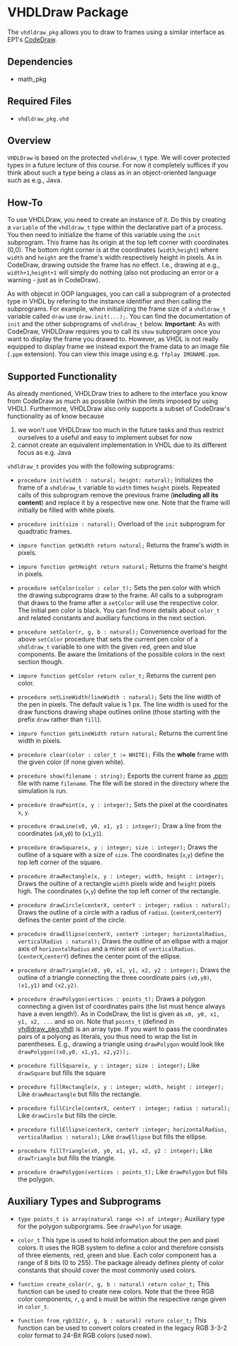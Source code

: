 
# VHDLDraw Package

The `vhdldraw_pkg` allows you to draw to frames using a similar interface as EP1's [CodeDraw](https://github.com/Krassnig/CodeDraw/tree/master).

## Dependencies
* math_pkg 


## Required Files
 * `vhdldraw_pkg.vhd`

## Overview

`VHDLDraw` is based on the protected `vhdldraw_t` type.
We will cover protected types in a future lecture of this course.
For now it completely suffices if you think about such a type being a class as in an object-oriented language such as e.g., Java.

## How-To

To use VHDLDraw, you need to create an instance of it.
Do this by creating a `variable` of the `vhdldraw_t` type within the declarative part of a process.
You then need to initialize the frame of this variable using the `init` subprogram.
This frame has its origin at the top left corner with coordinates (0,0).
The bottom right corner is at the coordinates (`width`,`height`) where `width` and `height` are the frame's width respectively height in pixels.
As in CodeDraw, drawing outside the frame has no effect. I.e., drawing at e.g., `width+1`,`height+1` will simply do nothing (also not producing an error or a warning - just as in CodeDraw).

As with objecst in OOP languages, you can call a subprogram of a protected type in VHDL by refering to the instance identifier and then calling the subprograms.
For example, when initializing the frame size of a `vhdldraw_t` variable called `draw` use `draw.init(...);`.
You can find the documentation of `init` and the other subprograms of `vhdldraw_t` below.
**Important**: As with CodeDraw, VHDLDraw requires you to call its `show` subprogram once you want to display the frame you drawed to.
However, as VHDL is not really equipped to display frame we instead export the frame data to an image file (`.ppm` extension).
You can view this image using e.g. `ffplay IMGNAME.ppm`.

## Supported Functionality

As already mentioned, VHDLDraw tries to adhere to the interface you know from CodeDraw as much as possible (within the limits imposed by using VHDL).
Furthermore, VHDLDraw also only supports a subset of CodeDraw's functionality as of know because
1. we won't use VHDLDraw too much in the future tasks and thus restrict ourselves to a useful and easy to implement subset for now
2. cannot create an equivalent implementation in VHDL due to its different focus as e.g. Java

`vhdldraw_t` provides you with the following subprograms:

* `procedure init(width : natural; height: natural);` Initializes the frame of a `vhdldraw_t` variable to `width` times `height` pixels.
Repeated calls of this subprogram remove the previous frame (**including all its content**) and replace it by a respective new one.
Note that the frame will initially be filled with white pixels.

* `procedure init(size : natural);` Overload of the `init` subprogram for quadtratic frames.

* `impure function getWidth return natural;` Returns the frame's width in pixels.

* `impure function getHeight return natural;` Returns the frame's height in pixels.

* `procedure setColor(color : color_t);` Sets the pen color with which the drawing subprograms draw to the frame. All calls to a subprogram that draws to the frame after a `setColor` will use the respective color.
The initial pen color is black.
You can find more details about `color_t` and related constants and auxiliary functions in the next section.

* `procedure setColor(r, g, b : natural);` Convenience overload for the above `setColor` procedure that sets the current pen color of a `vhdldraw_t` variable to one with the given `r`ed, `g`reen and `b`lue components.
Be aware the limitations of the possible colors in the next section though.

* `impure function getColor return color_t;` Returns the current pen color.

* `procedure setLineWidth(lineWidth : natural);` Sets the line width of the pen in pixels. The default value is 1 px.
The line width is used for the draw functions drawing shape outlines online (those starting with the prefix `draw` rather than `fill`).

* `impure function getLineWidth return natural;` Returns the current line width in pixels.

* `procedure clear(color : color_t := WHITE);` Fills the **whole** frame with the given color (if none given white).

* `procedure show(filename : string);` Exports the current frame as [.ppm](https://de.wikipedia.org/wiki/Portable_Anymap) file with name `filename`.
The file will be stored in the directory where the simulation is run.

* `procedure drawPoint(x, y : integer);` Sets the pixel at the coordinates `x`, `y`.

* `procedure drawLine(x0, y0, x1, y1 : integer);` Draw a line from the coordinates (`x0`,`y0`) to (`x1`,`y1`).

* `procedure drawSquare(x, y : integer; size : integer);` Draws the outline of a square with a size of `size`.
The coordinates (`x`,`y`) define the top left corner of the square.

* `procedure drawRectangle(x, y : integer; width, height : integer);` Draws the oultine of a rectangle `width` pixels wide and `height` pixels high.
The coordinates (`x`,`y`) define the top left corner of the rectangle.

* `procedure drawCircle(centerX, centerY : integer; radius : natural);` Draws the outline of a circle with a radius of `radius`.
(`centerX`,`centerY`) defines the center point of the circle.

* `procedure drawEllipse(centerX, centerY :integer; horizontalRadius, verticalRadius : natural);` Draws the outline of an ellipse with a major axis of `horizontalRadius` and a minor axis of `verticalRadius`.
(`centerX`,`centerY`) defines the center point of the ellipse.

* `procedure drawTriangle(x0, y0, x1, y1, x2, y2 : integer);` Draws the outline of a triangle connecting the three coordinate pairs `(x0,y0)`, `(x1,y1)` and `(x2,y2)`.

* `procedure drawPolygon(vertices : points_t);` Draws a polygon connecting a given list of coordinates pairs (the list must hence always have a even length!).
As in CodeDraw, the list is given as `x0, y0, x1, y1, x2, ...` and so on.
Note that `points_t` (defined in [vhdldraw_pkg.vhd](src/vhdldraw_pkg.vhd)) is an array type.
If you want to pass the coordinates pairs of a polyong as literals, you thus need to wrap the list in parentheses.
E.g., drawing a triangle using `drawPolygon` would look like `drawPolygon((x0,y0, x1,y1, x2,y2));`.

* `procedure fillSquare(x, y : integer; size : integer);` Like `drawSquare` but fills the square

* `procedure fillRectangle(x, y : integer; width, height : integer);` Like `drawReactangle` but fills the rectangle.

* `procedure fillCircle(centerX, centerY : integer; radius : natural);` Like `drawCircle` but fills the circle.

* `procedure fillEllipse(centerX, centerY :integer; horizontalRadius, verticalRadius : natural);` Like `drawEllipse` but fills the ellipse.

* `procedure fillTriangle(x0, y0, x1, y1, x2, y2 : integer);` Like `drawTriangle` but fills the triangle.

* `procedure drawPolygon(vertices : points_t);` Like `drawPolygon` but fills the polygon.


## Auxiliary Types and Subprograms

* `type points_t is array(natural range <>) of integer;` Auxiliary type for the polygon subporgrams. See `drawPolyon` for usage.

* `color_t` This type is used to hold information about the pen and pixel colors.
It uses the RGB system to define a color and therefore consists of three elements, `r`ed, `g`reen and `b`lue.
Each color component has a range of 8 bits (0 to 255).
The package already defines plenty of color constants that should cover the most commonly used colors.

* `function create_color(r, g, b : natural) return color_t;` This function can be used to create new colors. Note that the three RGB color components, `r`, `g` and `b` must be within the respective range given in `color_t`.

* `function from_rgb332(r, g, b : natural) return color_t;` This function can be used to convert colors created in the legacy RGB 3-3-2 color format to 24-Bit RGB colors (used now).
